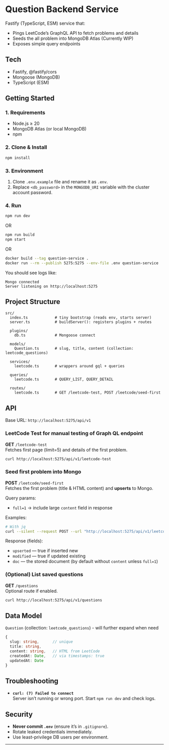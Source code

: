 # Question Backend Service

Fastify (TypeScript, ESM) service that:

- Pings LeetCode’s GraphQL API to fetch problems and details
- Seeds the all problem into MongoDB Atlas (Currently WIP)
- Exposes simple query endpoints

## Tech

- Fastify, @fastify/cors
- Mongoose (MongoDB)
- TypeScript (ESM)

## Getting Started

### 1. Requirements

- Node.js ≥ 20
- MongoDB Atlas (or local MongoDB)
- npm

### 2. Clone & Install

```bash
npm install
```

### 3. Environment

1. Clone `.env.example` file and rename it as `.env`.
2. Replace `<db_password>` in the `MONGODB_URI` variable with the cluster account password.

### 4. Run

```bash
npm run dev
```

OR

```bash
npm run build
npm start
```

OR

```bash
docker build --tag question-service .
docker run --rm --publish 5275:5275 --env-file .env question-service
```

You should see logs like:

```
Mongo connected
Server listening on http://localhost:5275
```

## Project Structure

```
src/
  index.ts            # tiny bootstrap (reads env, starts server)
  server.ts           # buildServer(): registers plugins + routes

  plugins/
    db.ts             # Mongoose connect

  models/
    Question.ts       # slug, title, content (collection: leetcode_questions)

  services/
    leetcode.ts       # wrappers around gql + queries

  queries/
    leetcode.ts       # QUERY_LIST, QUERY_DETAIL

  routes/
    leetcode.ts       # GET /leetcode-test, POST /leetcode/seed-first
```

## API

Base URL: `http://localhost:5275/api/v1`

### LeetCode Test for manual testing of Graph QL endpoint

**GET** `/leetcode-test`  
Fetches first page (limit=5) and details of the first problem.

```bash
curl http://localhost:5275/api/v1/leetcode-test
```

### Seed first problem into Mongo

**POST** `/leetcode/seed-first`  
Fetches the first problem (title & HTML content) and **upserts** to Mongo.

Query params:

- `full=1` → include large `content` field in response

Examples:

```bash
# With jq
curl --silent --request POST --url "http://localhost:5275/api/v1/leetcode/seed-first?full=1" | jq .
```

Response (fields):

- `upserted` — true if inserted new
- `modified` — true if updated existing
- `doc` — the stored document (by default without `content` unless `full=1`)

### (Optional) List saved questions

**GET** `/questions`  
Optional route if enabled.

```bash
curl http://localhost:5275/api/v1/questions
```

## Data Model

`Question` (collection: `leetcode_questions`) - will further expand when need

```ts
{
  slug: string,      // unique
  title: string,
  content: string,   // HTML from LeetCode
  createdAt: Date,   // via timestamps: true
  updatedAt: Date
}
```

## Troubleshooting

- **`curl: (7) Failed to connect`**  
  Server isn’t running or wrong port. Start `npm run dev` and check logs.

## Security

- **Never commit `.env`** (ensure it’s in `.gitignore`).
- Rotate leaked credentials immediately.
- Use least-privilege DB users per environment.

---
